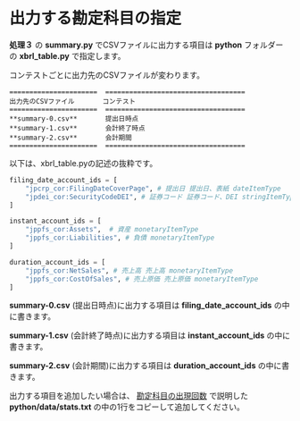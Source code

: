 # 出力する勘定科目の指定

**処理３** の **summary.py** でCSVファイルに出力する項目は **python** フォルダーの **xbrl_table.py** で指定します。

コンテストごとに出力先のCSVファイルが変わります。

```eval_rst
======================  ===================================
出力先のCSVファイル       コンテスト
======================  ===================================
**summary-0.csv**       提出日時点
**summary-1.csv**       会計終了時点
**summary-2.csv**       会計期間
======================  ===================================
```

以下は、xbrl_table.pyの記述の抜粋です。

```py
filing_date_account_ids = [
    "jpcrp_cor:FilingDateCoverPage", # 提出日 提出日、表紙 dateItemType
    "jpdei_cor:SecurityCodeDEI", # 証券コード 証券コード、DEI stringItemType
]

instant_account_ids = [
    "jppfs_cor:Assets",  # 資産 monetaryItemType
    "jppfs_cor:Liabilities", # 負債 monetaryItemType
]

duration_account_ids = [
    "jppfs_cor:NetSales", # 売上高 売上高 monetaryItemType
    "jppfs_cor:CostOfSales", # 売上原価 売上原価 monetaryItemType
]
```

**summary-0.csv** (提出日時点)に出力する項目は **filing_date_account_ids** の中に書きます。

**summary-1.csv** (会計終了時点)に出力する項目は **instant_account_ids** の中に書きます。

**summary-2.csv** (会計期間)に出力する項目は **duration_account_ids** の中に書きます。

出力する項目を追加したい場合は、 [勘定科目の出現回数](freq_stats.md) で説明した **python/data/stats.txt** の中の1行をコピーして追加してください。
